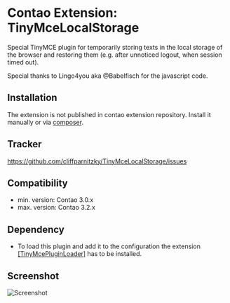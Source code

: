 Contao Extension: TinyMceLocalStorage
=====================================

Special TinyMCE plugin for temporarily storing texts in the local storage of the browser and restoring them (e.g. after unnoticed logout, when session timed out).

Special thanks to Lingo4you aka @Babelfisch for the javascript code.


Installation
------------

The extension is not published in contao extension repository.
Install it manually or via [composer](https://packagist.org/packages/cliffparnitzky/tiny-mce-local-storage).


Tracker
-------

https://github.com/cliffparnitzky/TinyMceLocalStorage/issues


Compatibility
-------------

- min. version: Contao 3.0.x
- max. version: Contao 3.2.x


Dependency
----------

- To load this plugin and add it to the configuration the extension [[TinyMcePluginLoader]](https://github.com/cliffparnitzky/TinyMcePluginLoader) has to be installed.


Screenshot
----------

![Screenshot](https://raw.github.com/cliffparnitzky/TinyMceLocalStorage/master/screenshot.jpg)